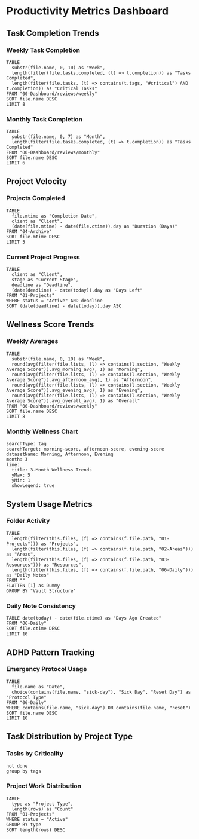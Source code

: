 # Productivity Metrics Dashboard

## Task Completion Trends

### Weekly Task Completion
```dataview
TABLE 
  substr(file.name, 0, 10) as "Week",
  length(filter(file.tasks.completed, (t) => t.completion)) as "Tasks Completed", 
  length(filter(file.tasks, (t) => contains(t.tags, "#critical") AND t.completion)) as "Critical Tasks"
FROM "00-Dashboard/reviews/weekly"
SORT file.name DESC
LIMIT 8
```

### Monthly Task Completion
```dataview
TABLE 
  substr(file.name, 0, 7) as "Month",
  length(filter(file.tasks.completed, (t) => t.completion)) as "Tasks Completed"
FROM "00-Dashboard/reviews/monthly"
SORT file.name DESC
LIMIT 6
```

## Project Velocity

### Projects Completed
```dataview
TABLE 
  file.mtime as "Completion Date",
  client as "Client",
  (date(file.mtime) - date(file.ctime)).day as "Duration (Days)"
FROM "04-Archive"
SORT file.mtime DESC
LIMIT 5
```

### Current Project Progress
```dataview
TABLE 
  client as "Client",
  stage as "Current Stage",
  deadline as "Deadline", 
  (date(deadline) - date(today)).day as "Days Left"
FROM "01-Projects"
WHERE status = "Active" AND deadline
SORT (date(deadline) - date(today)).day ASC
```

## Wellness Score Trends

### Weekly Averages
```dataview
TABLE 
  substr(file.name, 0, 10) as "Week",
  round(avg(filter(file.lists, (l) => contains(l.section, "Weekly Average Score")).avg_morning_avg), 1) as "Morning",
  round(avg(filter(file.lists, (l) => contains(l.section, "Weekly Average Score")).avg_afternoon_avg), 1) as "Afternoon",
  round(avg(filter(file.lists, (l) => contains(l.section, "Weekly Average Score")).avg_evening_avg), 1) as "Evening",
  round(avg(filter(file.lists, (l) => contains(l.section, "Weekly Average Score")).avg_overall_avg), 1) as "Overall"
FROM "00-Dashboard/reviews/weekly"
SORT file.name DESC
LIMIT 8
```

### Monthly Wellness Chart
```tracker
searchType: tag
searchTarget: morning-score, afternoon-score, evening-score
datasetName: Morning, Afternoon, Evening
month: 3
line:
  title: 3-Month Wellness Trends
  yMax: 5
  yMin: 1
  showLegend: true
```

## System Usage Metrics

### Folder Activity
```dataview
TABLE
  length(filter(this.files, (f) => contains(f.file.path, "01-Projects"))) as "Projects",
  length(filter(this.files, (f) => contains(f.file.path, "02-Areas"))) as "Areas",
  length(filter(this.files, (f) => contains(f.file.path, "03-Resources"))) as "Resources",
  length(filter(this.files, (f) => contains(f.file.path, "06-Daily"))) as "Daily Notes"
FROM ""
FLATTEN [1] as Dummy
GROUP BY "Vault Structure"
```

### Daily Note Consistency
```dataview
TABLE date(today) - date(file.ctime) as "Days Ago Created"
FROM "06-Daily"
SORT file.ctime DESC
LIMIT 10
```

## ADHD Pattern Tracking

### Emergency Protocol Usage
```dataview
TABLE 
  file.name as "Date",
  choice(contains(file.name, "sick-day"), "Sick Day", "Reset Day") as "Protocol Type"
FROM "06-Daily"
WHERE contains(file.name, "sick-day") OR contains(file.name, "reset")
SORT file.name DESC
LIMIT 10
```


## Task Distribution by Project Type

### Tasks by Criticality
```tasks
not done
group by tags
```

### Project Work Distribution
```dataview
TABLE 
  type as "Project Type",
  length(rows) as "Count"
FROM "01-Projects"
WHERE status = "Active"
GROUP BY type
SORT length(rows) DESC
```
